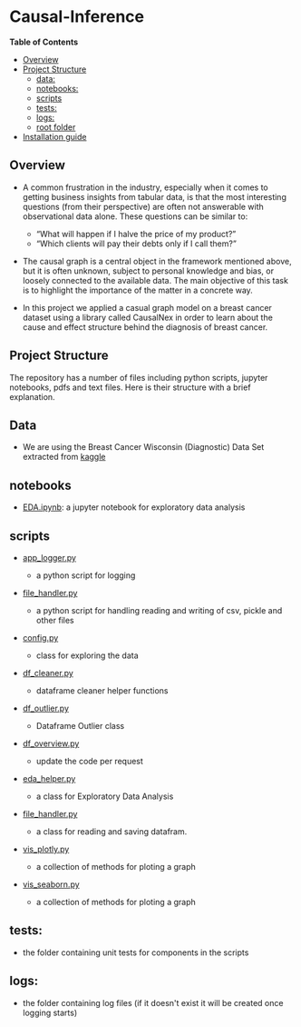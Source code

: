 # Causal-Inference
**Table of Contents**

  - [Overview](#overview)
  - [Project Structure](#project-structure)
    - [data:](#data)
    - [notebooks:](#notebooks)
    - [scripts](#scripts)
    - [tests:](#tests)
    - [logs:](#logs)
    - [root folder](#root-folder)
  - [Installation guide](#installation-guide)

## Overview
- A common frustration in the industry, especially when it comes to getting business insights from tabular data, is that the most interesting questions (from their perspective) are often not answerable with observational data alone. These questions can be similar to:
    - “What will happen if I halve the price of my product?”
    - “Which clients will pay their debts only if I call them?”

- The causal graph is a central object in the framework mentioned above, but it
is often unknown, subject to personal knowledge and bias, or loosely
connected to the available data. The main objective of this task is to
highlight the importance of the matter in a concrete way.

- In this project we applied a casual graph model on a breast cancer dataset
using a library called CausalNex in order to learn about the cause and effect structure behind
the diagnosis of breast cancer.

## Project Structure
The repository has a number of files including python scripts, jupyter notebooks, pdfs and text files. Here is their structure with a brief explanation.

## Data
- We are using the Breast Cancer Wisconsin (Diagnostic) Data Set extracted from [kaggle](https://www.kaggle.com/uciml/breast-cancer-wisconsin-data)
## notebooks
- [EDA.ipynb](https://github.com/10-Academy-quad-squad/casual-graph/blob/dev-abreham/notebooks/1.%20EDA.ipynb): a jupyter notebook for exploratory data analysis
## scripts
- [app_logger.py](https://github.com/10-Academy-quad-squad/casual-graph/blob/dev-abreham/scripts/app_logger.py)
    - a python script for logging
- [file_handler.py](https://github.com/10-Academy-quad-squad/casual-graph/blob/dev-abreham/scripts/file_handler.py)

    - a python script for handling reading and writing of csv, pickle and other files
- [config.py](https://github.com/10-Academy-quad-squad/casual-graph/blob/dev-abreham/scripts/config.py)
    - class for exploring the data
- [df_cleaner.py](https://github.com/10-Academy-quad-squad/casual-graph/blob/dev-abreham/scripts/df_cleaner.py)
    - dataframe cleaner helper functions
- [df_outlier.py](https://github.com/10-Academy-quad-squad/casual-graph/blob/dev-abreham/scripts/df_outlier.py)
    - Dataframe Outlier class
- [df_overview.py](https://github.com/10-Academy-quad-squad/casual-graph/blob/dev-abreham/scripts/df_overview.py)
    - update the code per request
- [eda_helper.py](https://github.com/10-Academy-quad-squad/casual-graph/blob/dev-abreham/scripts/eda_helper.py) 
    - a class for Exploratory Data Analysis
- [file_handler.py](https://github.com/10-Academy-quad-squad/casual-graph/blob/dev-abreham/scripts/file_handler.py)
    - a class for reading and saving datafram.
- [vis_plotly.py](https://github.com/10-Academy-quad-squad/casual-graph/blob/dev-abreham/scripts/vis_plotly.py)
    - a collection of methods for ploting a graph
- [vis_seaborn.py](https://github.com/10-Academy-quad-squad/casual-graph/blob/dev-abreham/scripts/vis_seaborn.py)
    - a collection of methods for ploting a graph
## tests:
- the folder containing unit tests for components in the scripts

## logs:
- the folder containing log files (if it doesn't exist it will be created once logging starts)
